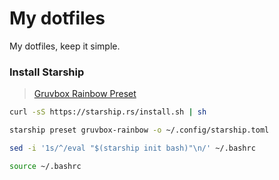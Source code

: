 # My dotfiles

My dotfiles, keep it simple.

### Install Starship

> [Gruvbox Rainbow Preset](https://starship.rs/presets/gruvbox-rainbow)

```bash
curl -sS https://starship.rs/install.sh | sh

starship preset gruvbox-rainbow -o ~/.config/starship.toml

sed -i '1s/^/eval "$(starship init bash)"\n/' ~/.bashrc

source ~/.bashrc
```